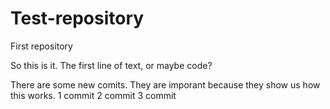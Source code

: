 # Test-repository
First repository 

So this is it. The first line of text, or maybe code?

There are some new comits. They are imporant because they show us how this works. 
1 commit
2 commit
3 commit
